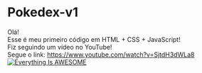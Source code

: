 # Pokedex-v1
Olá!<br>
Esse é meu primeiro código em HTML + CSS + JavaScript!<br>
Fiz seguindo um vídeo no YouTube!<br>
Segue o link: https://www.youtube.com/watch?v=SjtdH3dWLa8
[![Everything Is AWESOME](https://img.youtube.com/vi/SjtdH3dWLa8/maxresdefault.jpg)](https://www.youtube.com/watch?v=SjtdH3dWLa8&t=2218s "Everything Is AWESOME")

